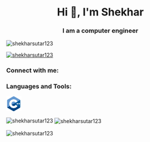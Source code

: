 <h1 align="center">Hi 👋, I'm Shekhar</h1>
<h3 align="center">I am a computer engineer</h3>

<p align="left"> <img src="https://komarev.com/ghpvc/?username=shekharsutar123&label=Profile%20views&color=0e75b6&style=flat" alt="shekharsutar123" /> </p>

<p align="left"> <a href="https://github.com/ryo-ma/github-profile-trophy"><img src="https://github-profile-trophy.vercel.app/?username=shekharsutar123" alt="shekharsutar123" /></a> </p>

<h3 align="left">Connect with me:</h3>
<p align="left">
</p>

<h3 align="left">Languages and Tools:</h3>
<p align="left"> <a href="https://www.w3schools.com/cpp/" target="_blank" rel="noreferrer"> <img src="https://raw.githubusercontent.com/devicons/devicon/master/icons/cplusplus/cplusplus-original.svg" alt="cplusplus" width="40" height="40"/> </a> </p>

<p><img align="left" src="https://github-readme-stats.vercel.app/api/top-langs?username=shekharsutar123&show_icons=true&locale=en&layout=compact" alt="shekharsutar123" /></p>

<p>&nbsp;<img align="center" src="https://github-readme-stats.vercel.app/api?username=shekharsutar123&show_icons=true&locale=en" alt="shekharsutar123" /></p>

<p><img align="center" src="https://github-readme-streak-stats.herokuapp.com/?user=shekharsutar123&" alt="shekharsutar123" /></p>


<!--
**Shekharsutar123/Shekharsutar123** is a ✨ _special_ ✨ repository because its `README.md` (this file) appears on your GitHub profile.

Here are some ideas to get you started:

- 🔭 I’m currently working on ...
- 🌱 I’m currently learning ...
- 👯 I’m looking to collaborate on ...
- 🤔 I’m looking for help with ...
- 💬 Ask me about ...
- 📫 How to reach me: ...
- 😄 Pronouns: ...
- ⚡ Fun fact: ...
-->
